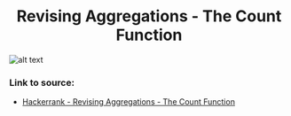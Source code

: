 <h1 align="center">Revising Aggregations - The Count Function</h1>

![alt text](https://images2.imgbox.com/7f/24/4zixJRml_o.png?raw=true)

### Link to source: 
- <a href="https://www.hackerrank.com/challenges/revising-aggregations-the-count-function/problem">Hackerrank - Revising Aggregations - The Count Function</a>

